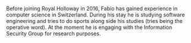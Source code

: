 Before joining Royal Holloway in 2016, Fabio has gained experience in computer science in Switzerland. During his stay he is studying software engineering and tries to do sports along side his studies (tries being the operative word). At the moment he is engaging with the Information Security Group for research purposes.